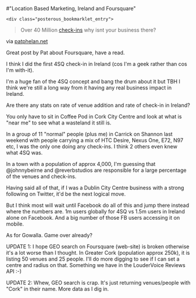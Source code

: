 #"Location Based Marketing, Ireland and Foursquare"


    <div class="posterous_bookmarklet_entry">
<blockquote class="posterous_long_quote">Over 40 Million <a href="http://voip-dev.com/cubic/index.html">check-ins</a> why isnt your business there?</blockquote>
<div class="posterous_quote_citation">via <a href="http://patphelan.net/how-to-get-your-business-ready-for-location-based-marketing/?utm_source=feedburner&amp;utm_medium=feed&amp;utm_campaign=Feed%3A+RoamFree+%28Pat+Phelan+Dot+Net%29">patphelan.net</a>
</div>
<p>Great post by Pat about Foursquare, have a read.</p>
<p>I think I did the first 4SQ check-in in Ireland (cos I'm a geek rather than cos I'm with-it).</p>
<p>I'm a huge fan of the 4SQ concept and bang the drum about it but TBH I think we're still a long way from it having any real business impact in Ireland.</p>
<p>Are there any stats on rate of venue addition and rate of check-in in Ireland?</p>
<p>You only have to sit in Coffee Pod in Cork City Centre and look at what is "near me" to see what a wasteland it still is.</p>
<p>In a group of 11 "normal" people (plus me) in Carrick on Shannon last weekend with people carrying a mix of HTC Desire, Nexus One, E72, N97 etc, I was the only one doing any check-ins. I think 2 others even knew what 4SQ was.</p>
<p>In a town with a population of approx 4,000, I'm guessing that @johnnybeirne and @reverbstudios are responsible for a large percentage of the venues and check-ins.</p>
<p>Having said all of that, if I was a Dublin City Centre business with a strong following on Twitter, it'd be the next logical move.</p>
<p>But I think most will wait until Facebook do all of this and jump there instead where the numbers are. 1m users globally for 4SQ vs 1.5m users in Ireland alone on Facebook. And a big number of those FB users accessing it on mobile.</p>
<p>As for Gowalla. Game over already?</p>
<p>UPDATE 1: I hope GEO search on Foursquare (web-site) is broken otherwise it's a lot worse than I thought. In Greater Cork (population approx 250k), it is listing 50 venues and 25 people. I'll do more digging to see if I can set a centre and radius on that. Something we have in the LouderVoice Reviews API :-)</p>
<p>UPDATE 2: Whew, GEO search is crap. It's just returning venues/people with "Cork" in their name. More data as I dig in.</p>
</div>
  